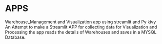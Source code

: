 # APPS
Warehouse_Management and Visualization app using streamlit and Py kivy
An Attempt to make a Streamlit APP for collecting data for Visualization and Processing 
the app reads the details of Warehouses and saves in a MYSQL Database.
